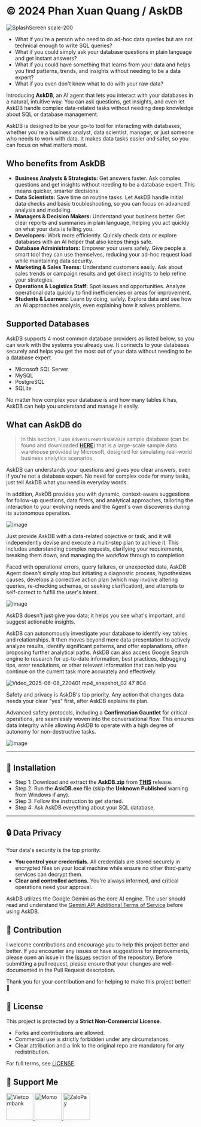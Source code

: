 # © 2024 Phan Xuan Quang / AskDB

![SplashScreen scale-200](https://i.imgur.com/kO68bFg.png)

*   What if you're a person who need to do ad-hoc data queries but are not technical enough to write SQL queries?
*   What if you could simply ask your database questions in plain language and get instant answers?
*   What if you could have something that learns from your data and helps you find patterns, trends, and insights without needing to be a data expert?
*   What if you even don't know what to do with your raw data?
  
Introducing **AskDB**, an AI agent that lets you interact with your databases in a natural, intuitive way. You can ask questions, get insights, and even let AskDB handle complex data-related tasks without needing deep knowledge about SQL or database management.

AskDB is designed to be your go-to tool for interacting with databases, whether you're a business analyst, data scientist, manager, or just someone who needs to work with data. It makes data tasks easier and safer, so you can focus on what matters most.

## **Who benefits from AskDB**

*   **Business Analysts & Strategists:** Get answers faster. Ask complex questions and get insights without needing to be a database expert. This means quicker, smarter decisions.
*   **Data Scientists:** Save time on routine tasks. Let AskDB handle initial data checks and basic troubleshooting, so you can focus on advanced analysis and modeling.
*   **Managers & Decision Makers:** Understand your business better. Get clear reports and summaries in plain language, helping you act quickly on what your data is telling you.
*   **Developers:** Work more efficiently. Quickly check data or explore databases with an AI helper that also keeps things safe.
*   **Database Administrators:** Empower your users safely. Give people a smart tool they can use themselves, reducing your ad-hoc request load while maintaining data security.
*   **Marketing & Sales Teams:** Understand customers easily. Ask about sales trends or campaign results and get direct insights to help refine your strategies.
*   **Operations & Logistics Staff:** Spot issues and opportunities. Analyze operational data quickly to find inefficiencies or areas for improvement.
*   **Students & Learners:** Learn by doing, safely. Explore data and see how an AI approaches analysis, even explaining how it solves problems.

## **Supported Databases**

AskDB supports 4 most common database providers as listed below, so you can work with the systems you already use. It connects to your databases securely and helps you get the most out of your data without needing to be a database expert.

*   Microsoft SQL Server
*   MySQL
*   PostgreSQL
*   SQLite

No matter how complex your database is and how many tables it has, AskDB can help you understand and manage it easily.

## **What can AskDB do**
> In this section, I use `AdventureWorksDW2019` sample database (can be found and downloaded [**HERE**](https://learn.microsoft.com/en-us/sql/samples/adventureworks-install-configure)) that is a large-scale sample data warehouse provided by Microsoft, designed for simulating real-world business analytics scenarios.

AskDB can understands your questions and gives you clear answers, even if you're not a database expert. No need for complex code for many tasks, just tell AskDB what you need in everyday words.

In addition, AskDB provides you with dynamic, context-aware suggestions for follow-up questions, data filters, and analytical approaches, tailoring the interaction to your evolving needs and the Agent's own discoveries during its autonomous operation.

![image](https://github.com/user-attachments/assets/fff9f171-28b3-439c-82a7-46aa509f1ad6)

Just provide AskDB with a data-related objective or task, and it will independently devise and execute a multi-step plan to achieve it. This includes understanding complex requests, clarifying your requirements, breaking them down, and managing the workflow through to completion.

Faced with operational errors, query failures, or unexpected data, AskDB Agent doesn't simply stop but initiating a diagnostic process, hypothesizes causes, develops a corrective action plan (which may involve altering queries, re-checking schemas, or seeking clarification), and attempts to self-correct to fulfill the user's intent.

![image](https://github.com/user-attachments/assets/a263d401-9e1b-4418-aa6f-da7b4f1261ae)

AskDB doesn't just give you data; it helps you see what's important, and suggest actionable insights.
 
AskDB can autonomously investigate your database to identify key tables and relationships. It then moves beyond mere data presentation to actively analyze results, identify significant patterns, and offer explanations, often proposing further analytical paths. AskDB can also access Google Search engine to research for up-to-date information, best practices, debugging tips, error resolutions, or other relevant information that can help you continue on the current task more accurately and effectively.

![Video_2025-06-08_220401 mp4_snapshot_02 47 804](https://github.com/user-attachments/assets/27070960-6682-4acc-87d4-a75110ccb602)

Safety and privacy is AskDB's top priority. Any action that changes data needs your clear "yes" first, after AskDB explains its plan. 

Advanced safety protocols, including a **Confirmation Gauntlet** for critical operations, are seamlessly woven into the conversational flow. This ensures data integrity while allowing AskDB to operate with a high degree of autonomy for non-destructive tasks.

![image](https://github.com/user-attachments/assets/8d389040-aae6-4a14-a1c0-adfb32dab2fc)

---

## :blue_book: Installation

- Step 1: Download and extract the **AskDB.zip** from [**THIS**](https://github.com/phanxuanquang/AskDB/releases/latest) release.
- Step 2: Run the **AskDB.exe** file (skip the **Unknown Published** warning from Windows if any).
- Step 3: Follow the instruction to get started.
- Step 4: Ask AskDB everything about your SQL database.

---

## :lock: Data Privacy
Your data's security is the top priority:
*   **You control your credentials.** All credentials are stored securely in encrypted files on your local machine while ensure no other third-party services can decrypt them.
*   **Clear and controlled actions.** You're always informed, and critical operations need your approval.

AskDB utilizes the Google Gemini as the core AI engine. The user should read and understand the [Gemini API Additional Terms of Service](https://ai.google.dev/gemini-api/terms) before using AskDB.

## :open_hands: Contribution
I welcome contributions and encourage you to help this project better and better. If you encounter any issues or have suggestions for improvements, please open an issue in the [Issues](https://github.com/phanxuanquang/AskDB/issues) section of the repository.
Before submitting a pull request, please ensure that your changes are well-documented in the Pull Request description.

Thank you for your contribution and for helping to make this project better! :tada:

## 📄 License
This project is protected by a **Strict Non-Commercial License**.  

*   Forks and contributions are allowed.  
*   Commercial use is strictly forbidden under any circumstances.  
*   Clear attribution and a link to the original repo are mandatory for any redistribution.
  
For full terms, see [LICENSE](./LICENSE).

## :gift: Support Me

<a href="https://i.imgur.com/9YpRPQs.jpeg" target="_blank">
  <img src="https://i.imgur.com/IUK9CFo.png" height=72 alt="Vietcombank" />
</a>
<a href="https://me.momo.vn/phanxuanquang" target="_blank">
  <img src="https://i.imgur.com/0r18xHl.png" height=72 alt="Momo" />
</a>
<a href="https://i.imgur.com/00NqiL8.jpeg" target="_blank">
  <img src="https://i.imgur.com/PSCoduQ.png" height=72 alt="ZaloPay" />
</a>

